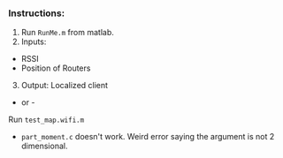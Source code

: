 ### Instructions:

1. Run `RunMe.m` from matlab. 
2. Inputs:
- RSSI
- Position of Routers
3. Output: Localized client


- or -

Run `test_map.wifi.m` 

* `part_moment.c` doesn't work. Weird error saying the argument is not 2 dimensional.
